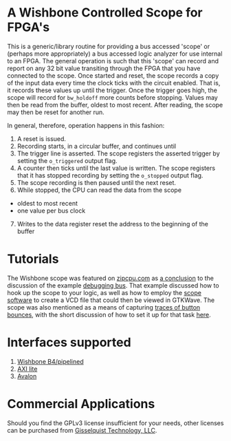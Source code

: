 # A Wishbone Controlled Scope for FPGA's

This is a generic/library routine for providing a bus accessed 'scope' or
(perhaps more appropriately) a bus accessed logic analyzer for use internal to
an FPGA.  The general operation is such that this 'scope' can record and report
on any 32 bit value transiting through the FPGA that you have connected to the
scope.  Once started and reset, the
scope records a copy of the input data every time the clock ticks with the
circuit enabled.  That is, it records these values up until the trigger.  Once
the trigger goes high, the scope will record for ``bw_holdoff`` more counts
before stopping.  Values may then be read from the buffer, oldest to most
recent.  After reading, the scope may then be reset for another run.

In general, therefore, operation happens in this fashion:

1. A reset is issued.
2. Recording starts, in a circular buffer, and continues until
3. The trigger line is asserted.
  The scope registers the asserted trigger by setting the ``o_triggered`` output flag.
4. A counter then ticks until the last value is written.
  The scope registers that it has stopped recording by setting the ``o_stopped`` output flag.
5. The scope recording is then paused until the next reset.
6. While stopped, the CPU can read the data from the scope

  - oldest to most recent
  - one value per bus clock

7. Writes to the data register reset the address to the beginning of the buffer

# Tutorials

The Wishbone scope was featured on [zipcpu.com](http://zipcpu.com) as [a
conclusion](http://zipcpu.com/blog/2017/07/08/getting-started-with-wbscope.html)
to the discussion of the example [debugging
bus](https://github.com/ZipCPU/dbgbus/tree/master/hexbus).
That example discussed how to hook up the scope to your logic, as well as how
to employ the [scope software](sw/scopecls.cpp) to create a VCD file
that could then be viewed in GTKWave.
The scope was also mentioned as a means of capturing [traces of button
bounces](http://zipcpu.com/blog/2017/08/02/debounce-teaser.html),
with the short discussion of how to set it up for that task
[here](http://zipcpu.com/blog/2017/08/07/bounce-dbgbus.html).

# Interfaces supported

1. [Wishbone B4/pipelined](rtl/wbscope.v)
2. [AXI lite](rtl/axilscope.v)
3. [Avalon](rtl/avscope.v)

# Commercial Applications

Should you find the GPLv3 license insufficient for your needs, other licenses
can be purchased from [Gisselquist Technology,
LLC](http://zipcpu.com/about/gisselquist-technology.html).
